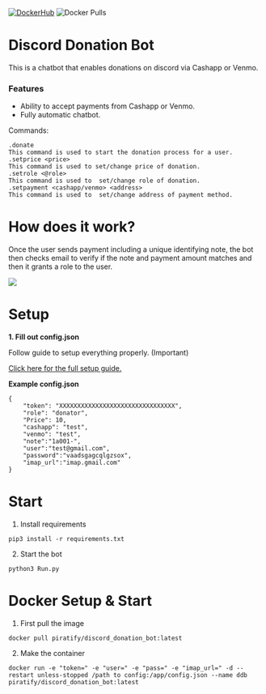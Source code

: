 [![DockerHub](https://img.shields.io/badge/Docker-Hub-%23099cec?style=for-the-badge&logo=docker)](https://hub.docker.com/r/piratify/discord_donation_bot)
![Docker Pulls](https://img.shields.io/docker/pulls/piratify/discord_donation_bot?color=099cec&style=for-the-badge)

Discord Donation Bot 
=================

This is a chatbot that enables donations on discord via Cashapp or Venmo. 

### Features

- Ability to accept payments from Cashapp or Venmo.  
- Fully automatic chatbot. 

Commands: 
```
.donate
This command is used to start the donation process for a user. 
.setprice <price>
This command is used to set/change price of donation. 
.setrole <@role>
This command is used to  set/change role of donation. 
.setpayment <cashapp/venmo> <address>
This command is used to  set/change address of payment method.
```

# How does it work?
Once the user sends payment including a unique identifying note, the bot then checks email to verify if the note and payment amount matches and then it grants a role to the user. 

<img src="https://github.com/Sleepingpirates/Discord-Donation-Bot/blob/main/Screenshots/example.gif">

# Setup 

**1. Fill out config.json**

Follow guide to setup everything properly. (Important)

[Click here for the full setup guide.](https://github.com/Sleepingpirates/Discord-Donation-Bot/wiki/Configuration)

**Example config.json**

```
{
    "token": "XXXXXXXXXXXXXXXXXXXXXXXXXXXXXXXX",
    "role": "donator",
    "Price": 10,
    "cashapp": "test",
    "venmo": "test",
    "note":"1a001-",
    "user":"test@gmail.com",
    "password":"vaadsgagcqlgzsox",
    "imap_url":"imap.gmail.com"
}
```

# Start 

1. Install requirements
```
pip3 install -r requirements.txt 
```
2. Start the bot
```
python3 Run.py
```

# Docker Setup & Start

1. First pull the image 
```
docker pull piratify/discord_donation_bot:latest
```
2. Make the container 
```
docker run -e "token=" -e "user=" -e "pass=" -e "imap_url=" -d --restart unless-stopped /path to config:/app/config.json --name ddb piratify/discord_donation_bot:latest
```
